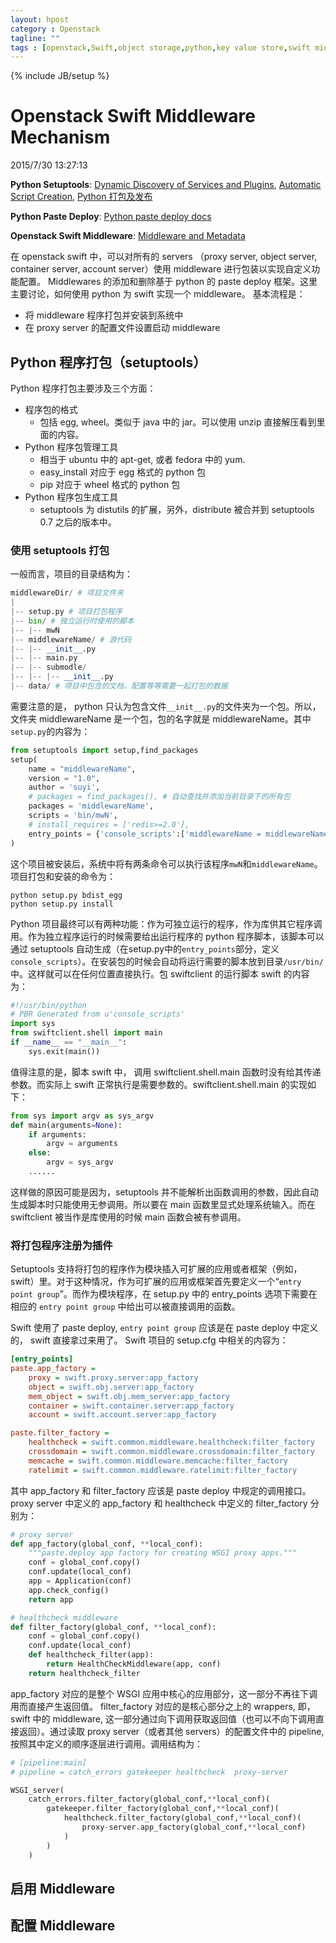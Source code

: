 ```yaml
---
layout: hpost
category : Openstack
tagline: ""
tags : [openstack,Swift,object storage,python,key value store,swift middleware]
---
```

{% include JB/setup %}

# Openstack Swift Middleware Mechanism

2015/7/30 13:27:13

__Python Setuptools__: [Dynamic Discovery of Services and Plugins](https://pythonhosted.org/setuptools/setuptools.html#dynamic-discovery-of-services-and-plugins), [Automatic Script Creation](https://pythonhosted.org/setuptools/setuptools.html#automatic-script-creation), [Python 打包及发布](http://lesliezhu.github.io/public/2014-11-13-python-packaging.html)

__Python Paste Deploy__: [Python paste deploy docs](http://pythonpaste.org/deploy/)

__Openstack Swift Middleware__: [Middleware and Metadata](http://docs.openstack.org/developer/swift/development_middleware.html)

在 openstack swift 中，可以对所有的 servers （proxy server, object server, container server, account server）使用 middleware 进行包装以实现自定义功能配置。 Middlewares 的添加和删除基于 python 的 paste deploy 框架。这里主要讨论，如何使用 python 为 swift 实现一个 middleware。 基本流程是：

- 将 middleware 程序打包并安装到系统中
- 在 proxy server 的配置文件设置启动 middleware

## Python 程序打包（setuptools）

Python 程序打包主要涉及三个方面：

- 程序包的格式
    + 包括 egg, wheel。类似于 java 中的 jar。可以使用 unzip 直接解压看到里面的内容。
- Python 程序包管理工具
    + 相当于 ubuntu 中的 apt-get, 或者 fedora 中的 yum.
    + easy_install 对应于 egg 格式的 python 包
    + pip 对应于 wheel 格式的 python 包
- Python 程序包生成工具
    + setuptools 为 distutils 的扩展，另外，distribute 被合并到 setuptools 0.7 之后的版本中。

### 使用 setuptools 打包

一般而言，项目的目录结构为：

~~~python
middlewareDir/ # 项目文件夹
|
|-- setup.py # 项目打包程序
|-- bin/ # 独立运行时使用的脚本
|-- |-- mwN
|-- middlewareName/ # 源代码
|-- |-- __init__.py
|-- |-- main.py
|-- |-- submodle/
|-- |-- |-- __init__.py
|-- data/ # 项目中包含的文档，配置等等需要一起打包的数据
~~~

需要注意的是， python 只认为包含文件`__init__.py`的文件夹为一个包。所以，文件夹 middlewareName 是一个包，包的名字就是 middlewareName。其中`setup.py`的内容为：

~~~python
from setuptools import setup,find_packages
setup(
    name = "middlewareName",
    version = "1.0",
    author = 'suyi',
    # packages = find_packages(), # 自动查找并添加当前目录下的所有包
    packages = 'middlewareName',
    scripts = 'bin/mwN',
    # install_requires = ['redis>=2.0'],
    entry_points = {'console_scripts':['middlewareName = middlewareName.main:main',],}
)
~~~

这个项目被安装后，系统中将有两条命令可以执行该程序`mwN`和`middlewareName`。项目打包和安装的命令为：

~~~shell
python setup.py bdist_egg
python setup.py install
~~~

Python 项目最终可以有两种功能：作为可独立运行的程序，作为库供其它程序调用。作为独立程序运行的时候需要给出运行程序的 python 程序脚本，该脚本可以通过 setuptools 自动生成（在setup.py中的`entry_points`部分，定义`console_scripts`）。在安装包的时候会自动将运行需要的脚本放到目录`/usr/bin/`中。这样就可以在任何位置直接执行。包 swiftclient 的运行脚本 swift 的内容为：

~~~python
#!/usr/bin/python
# PBR Generated from u'console_scripts'
import sys
from swiftclient.shell import main
if __name__ == "__main__":
    sys.exit(main())
~~~

值得注意的是，脚本 swift 中， 调用 swiftclient.shell.main 函数时没有给其传递参数。而实际上 swift 正常执行是需要参数的。swiftclient.shell.main 的实现如下：

~~~python
from sys import argv as sys_argv
def main(arguments=None):
    if arguments:
        argv = arguments
    else:
        argv = sys_argv
    ......
~~~

这样做的原因可能是因为，setuptools 并不能解析出函数调用的参数，因此自动生成脚本时只能使用无参调用。所以要在 main 函数里显式处理系统输入。而在 swiftclient 被当作是库使用的时候 main 函数会被有参调用。


### 将打包程序注册为插件

Setuptools 支持将打包的程序作为模块插入可扩展的应用或者框架（例如，swift）里。对于这种情况，作为可扩展的应用或框架首先要定义一个“`entry point group`”。而作为模块程序，在 setup.py 中的 entry_points 选项下需要在相应的 `entry point group` 中给出可以被直接调用的函数。

Swift 使用了 paste deploy, `entry point group` 应该是在 paste deploy 中定义的， swift 直接拿过来用了。 Swift 项目的 setup.cfg 中相关的内容为：

~~~ini
[entry_points]
paste.app_factory =
    proxy = swift.proxy.server:app_factory
    object = swift.obj.server:app_factory
    mem_object = swift.obj.mem_server:app_factory
    container = swift.container.server:app_factory
    account = swift.account.server:app_factory

paste.filter_factory =
    healthcheck = swift.common.middleware.healthcheck:filter_factory
    crossdomain = swift.common.middleware.crossdomain:filter_factory
    memcache = swift.common.middleware.memcache:filter_factory
    ratelimit = swift.common.middleware.ratelimit:filter_factory
~~~

其中 app_factory 和 filter_factory 应该是 paste deploy 中规定的调用接口。proxy server 中定义的 app_factory 和 healthcheck 中定义的 filter_factory 分别为：

~~~python
# proxy server
def app_factory(global_conf, **local_conf):
    """paste.deploy app factory for creating WSGI proxy apps."""
    conf = global_conf.copy()
    conf.update(local_conf)
    app = Application(conf)
    app.check_config()
    return app

# healthcheck middleware
def filter_factory(global_conf, **local_conf):
    conf = global_conf.copy()
    conf.update(local_conf)
    def healthcheck_filter(app):
        return HealthCheckMiddleware(app, conf)
    return healthcheck_filter
~~~

app_factory 对应的是整个 WSGI 应用中核心的应用部分，这一部分不再往下调用而直接产生返回值。 filter_factory 对应的是核心部分之上的 wrappers, 即，swift 中的 middleware, 这一部分通过向下调用获取返回值（也可以不向下调用直接返回）。通过读取 proxy server（或者其他 servers）的配置文件中的 pipeline, 按照其中定义的顺序逐层进行调用。调用结构为：

~~~python
# [pipeline:main]
# pipeline = catch_errors gatekeeper healthcheck  proxy-server

WSGI_server(
    catch_errors.filter_factory(global_conf,**local_conf)(
        gatekeeper.filter_factory(global_conf,**local_conf)(
            healthcheck.filter_factory(global_conf,**local_conf)(
                proxy-server.app_factory(global_conf,**local_conf)
            )
        )
    )
~~~

## 启用 Middleware

## 配置 Middleware